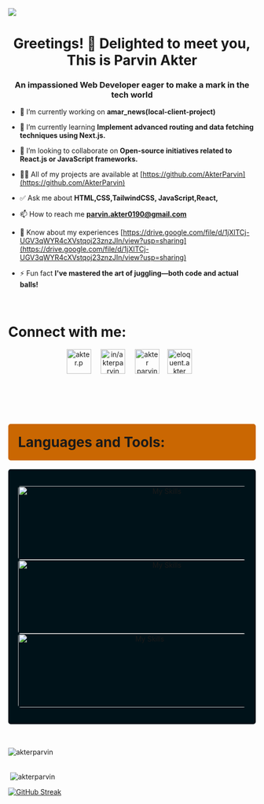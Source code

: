 <a href="https://www.facebook.com/mirhussainmurtaza/">
<img src="./assets/banner.gif" />
</a>

#
<h1 align="center">Greetings! 👋 Delighted to meet you,<br> This is Parvin Akter</h1>
<h3 align="center">An impassioned Web Developer eager to make a mark in the tech world </h3>


- 🔭 I’m currently working on **amar_news(local-client-project)**

- 🌱 I’m currently learning **Implement advanced routing and data fetching techniques using Next.js.**

- 👯 I’m looking to collaborate on **Open-source initiatives related to React.js or JavaScript frameworks.**

- 👨‍💻 All of my projects are available at [https://github.com/AkterParvin](https://github.com/AkterParvin)

- ✅ Ask me about **HTML,CSS,TailwindCSS, JavaScript,React,**

- 📫 How to reach me **parvin.akter0190@gmail.com**

- 📄 Know about my experiences [https://drive.google.com/file/d/1jXlTCj-UGV3qWYR4cXVstqoj23znzJIn/view?usp=sharing](https://drive.google.com/file/d/1jXlTCj-UGV3qWYR4cXVstqoj23znzJIn/view?usp=sharing)

- ⚡ Fun fact **I've mastered the art of juggling—both code and actual balls!**

<br>
<h1 align="left">Connect with me:</h3>
<p align="center">
<a href="https://dev.to/akter.p" target="blank"><img align="center" src="https://raw.githubusercontent.com/rahuldkjain/github-profile-readme-generator/master/src/images/icons/Social/devto.svg" alt="akter.p" height="50" width="50" /></a>
&nbsp; &nbsp;
<a href="https://linkedin.com/in/in/akterparvin" target="blank"><img align="center" src="https://raw.githubusercontent.com/rahuldkjain/github-profile-readme-generator/master/src/images/icons/Social/linked-in-alt.svg" alt="in/akterparvin" height="50" width="50" /></a>
&nbsp; &nbsp;
<a href="https://stackoverflow.com/users/akter parvin" target="blank"><img align="center" src="https://raw.githubusercontent.com/rahuldkjain/github-profile-readme-generator/master/src/images/icons/Social/stack-overflow.svg" alt="akter parvin" height="50" width="50" /></a>&nbsp; &nbsp;
<a href="https://fb.com/eloquent.akter" target="blank"><img align="center" src="https://raw.githubusercontent.com/rahuldkjain/github-profile-readme-generator/master/src/images/icons/Social/facebook.svg" alt="eloquent.akter" height="50" width="50" /></a>&nbsp; &nbsp;
</p>

<br>



<!-- First row of icons -->
<p align="center">



<br>
<h1 align="left" style="background-color: #ca6702; border-radius: 5px; margin: 0px ,25px; padding: 20px;  ">Languages and Tools:</h3>
<div style="background-color: #001219; border-radius: 5px; padding: 20px;  ">
<p align="center">
<a href="https://skillicons.dev">
    <img src="https://skillicons.dev/icons?i=html,css,tailwind,bootstrap,mui" alt="My Skills" width="590" height="150" style=" border-radius: 5px; margin: 20px, 5px; ">
</a>
<a href="https://skillicons.dev">
    <img src="https://skillicons.dev/icons?i=js,react,nextjs,mongodb,express" alt="My Skills" width="590" height="150" style=" border-radius: 5px; margin: 20px, 5px; ">
</a>
<a href="https://skillicons.dev">
    <img src="https://skillicons.dev/icons?i=nodejs,firebase,figma,vite" alt="My Skills"width="520" height="150" style=" border-radius: 5px; margin: 20px ,5px; ">
</a>
</p>
</div>
<!-- 
<p align="center"> 







 <a href="https://www.adobe.com/in/products/illustrator.html" target="_blank" rel="noreferrer"> <img src="https://www.vectorlogo.zone/logos/adobe_illustrator/adobe_illustrator-icon.svg" alt="illustrator" width="40" height="40" /> </a>

<a href="https://www.adobe.com/in/products/illustrator.html" target="_blank" rel="noreferrer" style="display: inline-block; background-color: white; padding: 5px; border-radius: 5px;">
  <img src="https://www.vectorlogo.zone/logos/adobe_illustrator/adobe_illustrator-icon.svg" alt="illustrator" width="40" height="40" style="display: block;">
</a>
</p>

<p align="left">
  -->
 <br> <br>

<p><img align="left" src="https://github-readme-stats.vercel.app/api/top-langs?username=AkterParvin&show_icons=true&locale=en&layout=compact" alt="akterparvin" /></p>

 <br> <br>
<p>&nbsp;<img align="center" src="https://github-readme-stats.vercel.app/api?username=AkterParvin&show_icons=true&locale=en" alt="akterparvin" /></p>

<a href="https://git.io/streak-stats"><img src="https://github-readme-streak-stats.herokuapp.com?user=AkterParvin&theme=rising-sun&border_radius=8&date_format=j%20M%5B%20Y%5D&card_width=500" alt="GitHub Streak" /></a>
